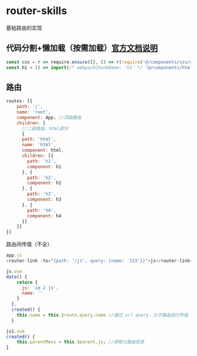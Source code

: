 # router-skills
基础路由的实现

代码分割+懒加载（按需加载）<a href="https://router.vuejs.org/zh-cn/advanced/lazy-loading.html" target="_blank">官方文档说明</a>
------
```javascript
const css = r => require.ensure([], () => r(require('@/components/css/css')), 'css')
const h1 = () => import(/* webpackChunkName: 'h1' */ '@/components/html/childrens/h1')
```


路由
-----
```javascript
routes: [{
    path: '/',
    name: 'root',
    component: App, //顶级路由
    children: [
      //二级路由，html部分
      {
      path: 'html',
      name: 'html',
      component: html,
      children: [{
        path: 'h1',
        component: h1
      }, {
        path: 'h2',
        component: h2
      }, {
        path: 'h3',
        component: h3
      }, {
        path: 'h4',
        component: h4
      }]
    }]
}]
```

路由间传值（不全）
```javascript
app.js
<router-link :to="{path: '/js', query: {name: '123'}}">js</router-link>

js.vue
data() {
    return {
      js: 'im 2 js',
      name: ''
    }
  },
  created() {
    this.name = this.$route.query.name //通过 url query，父子路由进行传值
  }

js1.vue
created() {
    this.parentMess = this.$parent.js; //获取父路由信息
}

```
